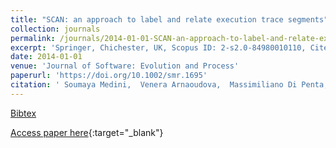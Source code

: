 ```yaml
---
title: "SCAN: an approach to label and relate execution trace segments"
collection: journals
permalink: /journals/2014-01-01-SCAN-an-approach-to-label-and-relate-execution-trace-segments
excerpt: 'Springer, Chichester, UK, Scopus ID: 2-s2.0-84980010110, Cited by: 4'
date: 2014-01-01
venue: 'Journal of Software: Evolution and Process'
paperurl: 'https://doi.org/10.1002/smr.1695'
citation: ' Soumaya Medini,  Venera Arnaoudova,  Massimiliano Di Penta,  Giuliano Antoniol,  Yann-Ga&quot;el Gu&apos;eh&apos;eneuc,  Paolo Tonella, &quot;SCAN: an approach to label and relate execution trace segments.&quot; Journal of Software: Evolution and Process, 2014.'
---
```

[Bibtex](https://dblp.org/rec/bib/journals/smr/MediniAPAGT14)

[Access paper here](https://doi.org/10.1002/smr.1695){:target="_blank"}
